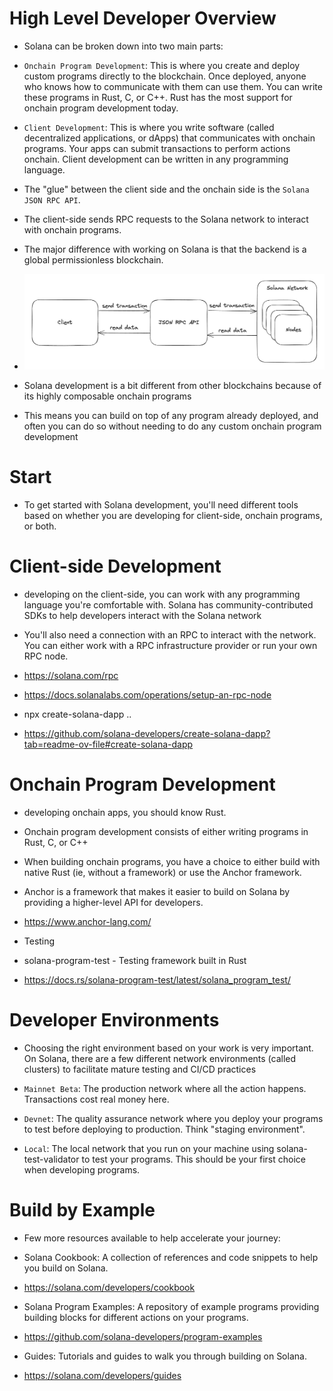 

# High Level Developer Overview

- Solana can be broken down into two main parts:

- ``Onchain Program Development``: This is where you create and deploy custom programs directly to the blockchain. Once deployed, anyone who knows how to communicate with them can use them. You can write these programs in Rust, C, or C++. Rust has the most support for onchain program development today.

- ``Client Development``: This is where you write software (called decentralized applications, or dApps) that communicates with onchain programs. Your apps can submit transactions to perform actions onchain. Client development can be written in any programming language. 

- The "glue" between the client side and the onchain side is the ``Solana JSON RPC API``. 
- The client-side sends RPC requests to the Solana network to interact with onchain programs.
- The major difference with working on Solana is that the backend is a global permissionless blockchain. 
- ![alt text](image-7.png)

- Solana development is a bit different from other blockchains because of its highly composable onchain programs
- This means you can build on top of any program already deployed, and often you can do so without needing to do any custom onchain program development

# Start

- To get started with Solana development, you'll need different tools based on whether you are developing for client-side, onchain programs, or both.

# Client-side Development

- developing on the client-side, you can work with any programming language you're comfortable with. Solana has community-contributed SDKs to help developers interact with the Solana network 
- You'll also need a connection with an RPC to interact with the network. You can either work with a RPC infrastructure provider or run your own RPC node.
- https://solana.com/rpc
- https://docs.solanalabs.com/operations/setup-an-rpc-node

- npx create-solana-dapp ..
- https://github.com/solana-developers/create-solana-dapp?tab=readme-ov-file#create-solana-dapp

# Onchain Program Development

- developing onchain apps, you should know Rust.
- Onchain program development consists of either writing programs in Rust, C, or C++
- When building onchain programs, you have a choice to either build with native Rust (ie, without a framework) or use the Anchor framework.
- Anchor is a framework that makes it easier to build on Solana by providing a higher-level API for developers.
- https://www.anchor-lang.com/

- Testing
- solana-program-test - Testing framework built in Rust
- https://docs.rs/solana-program-test/latest/solana_program_test/

# Developer Environments 

- Choosing the right environment based on your work is very important. On Solana, there are a few different network environments (called clusters) to facilitate mature testing and CI/CD practices

- ``Mainnet Beta``: The production network where all the action happens. Transactions cost real money here.
- ``Devnet``: The quality assurance network where you deploy your programs to test before deploying to production. Think "staging environment".
- ``Local``: The local network that you run on your machine using solana-test-validator to test your programs. This should be your first choice when developing programs.


# Build by Example

- Few more resources available to help accelerate your journey:

- Solana Cookbook: A collection of references and code snippets to help you build on Solana.
- https://solana.com/developers/cookbook

- Solana Program Examples: A repository of example programs providing building blocks for different actions on your programs.
- https://github.com/solana-developers/program-examples

- Guides: Tutorials and guides to walk you through building on Solana.
- https://solana.com/developers/guides


